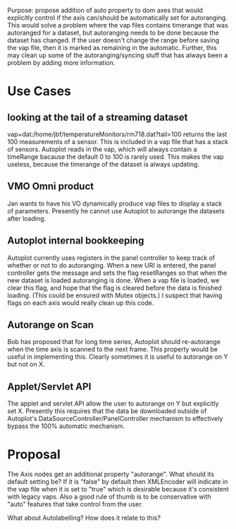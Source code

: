 Purpose: propose addition of auto property to dom axes that would
explicitly control if the axis can/should be automatically set for
autoranging. This would solve a problem where the vap files contains
timerange that was autoranged for a dataset, but autoranging needs to be
done because the dataset has changed. If the user doesn't change the
range before saving the vap file, then it is marked as remaining in the
automatic. Further, this may clean up some of the autoranging/syncing
stuff that has always been a problem by adding more information.

# Use Cases

## looking at the tail of a streaming dataset

vap+dat:/home/jbf/temperatureMonitors/rm718.dat?tail=100 returns the
last 100 measurements of a sensor. This is included in a vap file that
has a stack of sensors. Autoplot reads in the vap, which will always
contain a timeRange bacause the default 0 to 100 is rarely used. This
makes the vap useless, because the timerange of the dataset is always
updating.

## VMO Omni product

Jan wants to have his VO dynamically produce vap files to display a
stack of parameters. Presently he cannot use Autoplot to autorange the
datasets after loading.

## Autoplot internal bookkeeping

Autoplot currently uses registers in the panel controller to keep track
of whether or not to do autoranging. When a new URI is entered, the
panel controller gets the message and sets the flag resetRanges so that
when the new dataset is loaded autoranging is done. When a vap file is
loaded, we clear this flag, and hope that the flag is cleared before the
data is finished loading. (This could be ensured with Mutex objects.) I
suspect that having flags on each axis would really clean up this code.

## Autorange on Scan

Bob has proposed that for long time series, Autoplot should re-autorange
when the time axis is scanned to the next frame. This property would be
useful in implementing this. Clearly sometimes it is useful to autorange
on Y but not on X.

## Applet/Servlet API

The applet and servlet API allow the user to autorange on Y but
explicitly set X. Presently this requires that the data be downloaded
outside of Autoplot's DataSourceController/PanelController mechanism to
effectively bypass the 100% automatic mechanism.

# Proposal

The Axis nodes get an additional property "autorange". What should its
default setting be? If it is "false" by default then XMLEncoder will
indicate in the vap file when it is set to "true" which is desirable
because it's consistent with legacy vaps. Also a good rule of thumb is
to be conservative with "auto" features that take control from the user.

What about Autolabelling? How does it relate to this?


